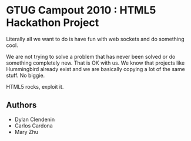 GTUG Campout 2010 : HTML5 Hackathon Project
===========================================

Literally all we want to do is have fun with web sockets and do something cool.

We are not trying to solve a problem that has never been solved or do something
completely new. That is OK with us. We know that projects like Hummingbird already
exist and we are basically copying a lot of the same stuff. No biggie.

HTML5 rocks, exploit it.


Authors
-------
* Dylan Clendenin
* Carlos Cardona
* Mary Zhu


